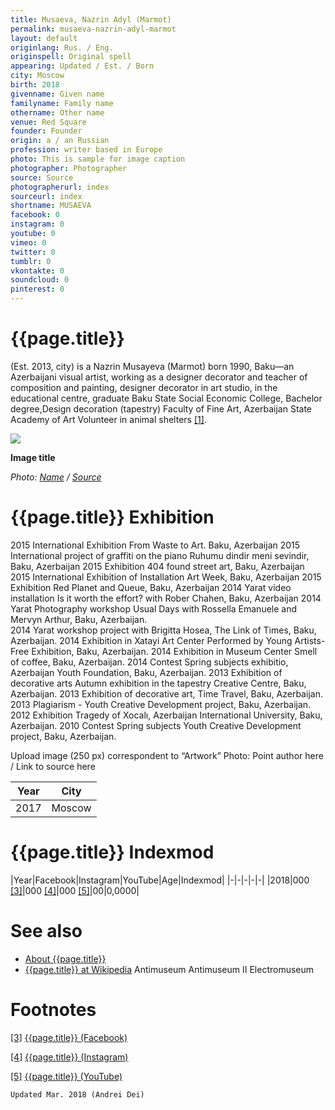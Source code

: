 ```yaml
---
title: Musaeva, Nazrin Adyl (Marmot)
permalink: musaeva-nazrin-adyl-marmot
layout: default
originlang: Rus. / Eng.
originspell: Original spell
appearing: Updated / Est. / Born
city: Moscow
birth: 2018
givenname: Given name
familyname: Family name
othername: Other name
venue: Red Square
founder: Founder
origin: a / an Russian
profession: writer based in Europe
photo: This is sample for image caption
photographer: Photographer
source: Source
photographerurl: index
sourceurl: index
shortname: MUSAEVA
facebook: 0
instagram: 0
youtube: 0
vimeo: 0
twitter: 0
tumblr: 0
vkontakte: 0
soundcloud: 0
pinterest: 0
---
```


# {{page.title}}

(Est. 2013, city) is a Nazrin Musayeva (Marmot) born 1990, Baku—an Azerbaijani visual artist, working as a designer decorator and teacher of composition and painting​, designer decorator in art studio, in the educational centre, graduate Baku State Social Economic College, Bachelor degree,Design decoration (tapestry) Faculty of Fine Art, Azerbaijan State Academy of Art Volunteer in animal shelters <span id="a1">[\[1\]](#f1)</span>.

![](/encyclopedia/images/{{page.permalink}}.jpg)

**Image title**

*Photo: [Name](index) / [Source](index)*

# {{page.title}} Exhibition
2015 International Exhibition From Waste to Art. Baku, Azerbaijan
2015 International project of graffiti on the piano Ruhumu dindir meni sevindir, Baku, Azerbaijan
2015 Exhibition 404 found street art, Baku, Azerbaijan
2015 International Exhibition of Installation Art Week, Baku, Azerbaijan
2015 Exhibition Red Planet and Queue, Baku, Azerbaijan
2014 Yarat  video installation Is it worth the effort? with Rober Chahen, Baku, Azerbaijan
2014 Yarat  Photography  workshop Usual Days with Rossella Emanuele and Mervyn Arthur, Baku, Azerbaijan.        
2014 Yarat workshop project with Brigitta Hosea, The Link of Times, Baku, Azerbaijan.
2014 Exhibition in Xatayi Art Center Performed by Young Artists-  Free Exhibition, Baku, Azerbaijan.
2014 Exhibition in Museum Center Smell of coffee, Baku, Azerbaijan.
2014 Contest Spring subjects exhibitio,  Azerbaijan Youth Foundation, Baku, Azerbaijan.
2013 Exhibition of decorative arts Autumn exhibition in the tapestry Creative Centre, Baku, Azerbaijan.
2013 Exhibition of decorative art, Time Travel, Baku, Azerbaijan.
2013 Plagiarism - Youth Creative Development project, Baku, Azerbaijan.
2012 Exhibition  Tragedy of Xocalı,  Azerbaijan International University, Baku, Azerbaijan.
2010 Contest Spring subjects Youth Creative Development project, Baku, Azerbaijan.

Upload image (250 px) correspondent to “Artwork”
Photo: Point author here / Link to source here



|Year|City|
|-|-|
|2017|Moscow|

# {{page.title}} Indexmod

|Year|Facebook|Instagram|YouTube|Age|Indexmod|
|-|-|-|-|-|
|2018|000 <span id="a3">[\[3\]](#f3)</span>|000 <span id="a4">[\[4\]](#f4)</span>|000 <span id="a5">[\[5\]](#f5)</span>|00|0,0000|


# See also

+ [About {{page.title}}](index)
+ [{{page.title}} at Wikipedia](index)
Antimuseum
Antimuseum II
Electromuseum

# Footnotes

[[3]](#a3) <span id="f3"></span> [{{page.title}} (Facebook)](index)

[[4]](#a4) <span id="f4"></span> [{{page.title}} (Instagram)](index)

[[5]](#a5) <span id="f5"></span> [{{page.title}} (YouTube)](index)

`Updated Mar. 2018 (Andrei Dei)`
